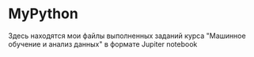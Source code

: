 # MyPython
Здесь находятся мои файлы выполненных заданий курса "Машинное обучение и анализ данных" в формате Jupiter notebook
